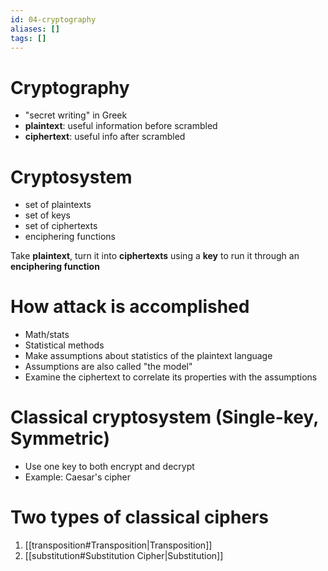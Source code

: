 ```yaml
---
id: 04-cryptography
aliases: []
tags: []
---
```


# Cryptography
- "secret writing" in Greek
- **plaintext**: useful information before scrambled
- **ciphertext**: useful info after scrambled

# Cryptosystem
- set of plaintexts
- set of keys
- set of ciphertexts
- enciphering functions

Take **plaintext**, turn it into **ciphertexts** using a **key** to run it through an **enciphering function**

# How attack is accomplished
- Math/stats
- Statistical methods
- Make assumptions about statistics of the plaintext language
- Assumptions are also called "the model"
- Examine the ciphertext to correlate its properties with the assumptions

# Classical cryptosystem (Single-key, Symmetric)
- Use one key to both encrypt and decrypt
- Example: Caesar's cipher

# Two types of classical ciphers
1. [[transposition#Transposition|Transposition]]
2. [[substitution#Substitution Cipher|Substitution]]

